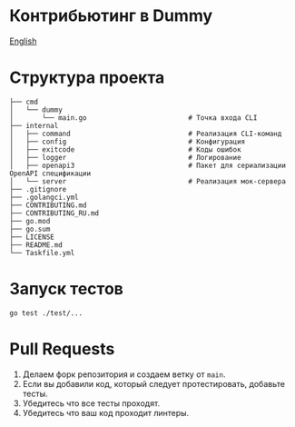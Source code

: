 # Контрибьютинг в Dummy
[English](CONTRIBUTING.md)
# Структура проекта
```
├── cmd
│   └── dummy
│       └── main.go                         # Точка входа CLI
├── internal
│   ├── command                             # Реализация CLI-команд
│   ├── config                              # Конфигурация
│   ├── exitcode                            # Коды ошибок
│   ├── logger                              # Логирование
│   ├── openapi3                            # Пакет для сериализации OpenAPI спецификации
│   └── server                              # Реализация мок-сервера
├── .gitignore
├── .golangci.yml
├── CONTRIBUTING.md
├── CONTRIBUTING_RU.md
├── go.mod
├── go.sum
├── LICENSE
├── README.md
└── Taskfile.yml
```
# Запуск тестов

```
go test ./test/...
```

# Pull Requests
1. Делаем форк репозитория и создаем ветку от `main`.
2. Если вы добавили код, который следует протестировать, добавьте тесты.
3. Убедитесь что все тесты проходят.
4. Убедитесь что ваш код проходит линтеры.

